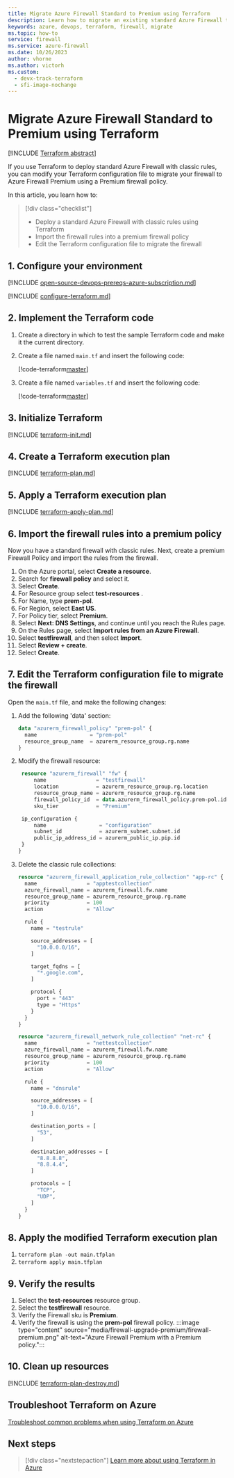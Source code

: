 ```yaml
---
title: Migrate Azure Firewall Standard to Premium using Terraform
description: Learn how to migrate an existing standard Azure Firewall to Azure Firewall Premium.
keywords: azure, devops, terraform, firewall, migrate
ms.topic: how-to
service: firewall
ms.service: azure-firewall
ms.date: 10/26/2023
author: vhorne
ms.author: victorh
ms.custom:
  - devx-track-terraform
  - sfi-image-nochange
---
```


# Migrate Azure Firewall Standard to Premium using Terraform

[!INCLUDE [Terraform abstract](./includes/abstract.md)]

If you use Terraform to deploy standard Azure Firewall with classic rules, you can modify your Terraform configuration file to migrate your firewall to Azure Firewall Premium using a Premium firewall policy.

In this article, you learn how to:

> [!div class="checklist"]
> * Deploy a standard Azure Firewall with classic rules using Terraform
> * Import the firewall rules into a premium firewall policy
> * Edit the Terraform configuration file to migrate the firewall

## 1. Configure your environment

[!INCLUDE [open-source-devops-prereqs-azure-subscription.md](../includes/open-source-devops-prereqs-azure-subscription.md)]

[!INCLUDE [configure-terraform.md](includes/configure-terraform.md)]

## 2. Implement the Terraform code

1. Create a directory in which to test the sample Terraform code and make it the current directory.

1. Create a file named `main.tf` and insert the following code:

    [!code-terraform[master](../../terraform_samples/quickstart/101-firewall-standard/main.tf)]

1. Create a file named `variables.tf` and insert the following code:

    [!code-terraform[master](../../terraform_samples/quickstart/101-firewall-standard/variables.tf)]

## 3. Initialize Terraform

[!INCLUDE [terraform-init.md](includes/terraform-init.md)]

## 4. Create a Terraform execution plan

[!INCLUDE [terraform-plan.md](includes/terraform-plan.md)]

## 5. Apply a Terraform execution plan

[!INCLUDE [terraform-apply-plan.md](includes/terraform-apply-plan.md)]

## 6. Import the firewall rules into a premium policy

Now you have a standard firewall with classic rules. Next, create a premium Firewall Policy and import the rules from the firewall.

1. On the Azure portal, select **Create a resource**.
1. Search for **firewall policy** and select it.
1. Select **Create**.
1. For Resource group select **test-resources** .
1. For Name, type **prem-pol**.
1. For Region, select **East US**.
1. For Policy tier, select **Premium**.
1. Select **Next: DNS Settings**, and continue until you reach the Rules page.
1. On the Rules page, select **Import rules from an Azure Firewall**.
1. Select **testfirewall**, and then select **Import**.
1. Select **Review + create**.
1. Select **Create**.

## 7. Edit the Terraform configuration file to migrate the firewall

Open the `main.tf` file, and make the following changes:

1. Add the following 'data' section:

   ```terraform
   data "azurerm_firewall_policy" "prem-pol" {
     name                 = "prem-pol"
     resource_group_name  = azurerm_resource_group.rg.name
   }
   ```

2. Modify the firewall resource:

   ```terraform
    resource "azurerm_firewall" "fw" {
        name                = "testfirewall"
        location            = azurerm_resource_group.rg.location
        resource_group_name = azurerm_resource_group.rg.name
        firewall_policy_id  = data.azurerm_firewall_policy.prem-pol.id
        sku_tier            = "Premium"

    ip_configuration {
        name                 = "configuration"
        subnet_id            = azurerm_subnet.subnet.id
        public_ip_address_id = azurerm_public_ip.pip.id
    }
   }
   ```

3. Delete the classic rule collections:

   ```terraform
   resource "azurerm_firewall_application_rule_collection" "app-rc" {
     name                = "apptestcollection"
     azure_firewall_name = azurerm_firewall.fw.name
     resource_group_name = azurerm_resource_group.rg.name
     priority            = 100
     action              = "Allow"
   
     rule {
       name = "testrule"
   
       source_addresses = [
         "10.0.0.0/16",
       ]
   
       target_fqdns = [
         "*.google.com",
       ]
   
       protocol {
         port = "443"
         type = "Https"
       }
     }
   }
   
   resource "azurerm_firewall_network_rule_collection" "net-rc" {
     name                = "nettestcollection"
     azure_firewall_name = azurerm_firewall.fw.name
     resource_group_name = azurerm_resource_group.rg.name
     priority            = 100
     action              = "Allow"
   
     rule {
       name = "dnsrule"
   
       source_addresses = [
         "10.0.0.0/16",
       ]
   
       destination_ports = [
         "53",
       ]
   
       destination_addresses = [
         "8.8.8.8",
         "8.8.4.4",
       ]
   
       protocols = [
         "TCP",
         "UDP",
       ]
     }
   }
   ```

## 8. Apply the modified Terraform execution plan

1. `terraform plan -out main.tfplan`
1. `terraform apply main.tfplan`

## 9. Verify the results

1. Select the **test-resources** resource group.
1. Select the **testfirewall** resource.
1. Verify the Firewall sku is **Premium**.
1. Verify the firewall is using the **prem-pol** firewall policy.
:::image type="content" source="media/firewall-upgrade-premium/firewall-premium.png" alt-text="Azure Firewall Premium with a Premium policy.":::

## 10. Clean up resources

[!INCLUDE [terraform-plan-destroy.md](includes/terraform-plan-destroy.md)]

## Troubleshoot Terraform on Azure

[Troubleshoot common problems when using Terraform on Azure](troubleshoot.md)

## Next steps

> [!div class="nextstepaction"] 
> [Learn more about using Terraform in Azure](/azure/terraform)